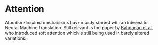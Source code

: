 # Attention

Attention-inspired mechanisms
have mostly started with an interest in
Neural Machine Translation.
Still relevant is the paper by
[Bahdanau et al.](2015_bahdanau_neural-machine-translation-by-jointly-learning-to-align-and-translate.md)
who introduced soft attention
which is still being used
in barely altered variations.

